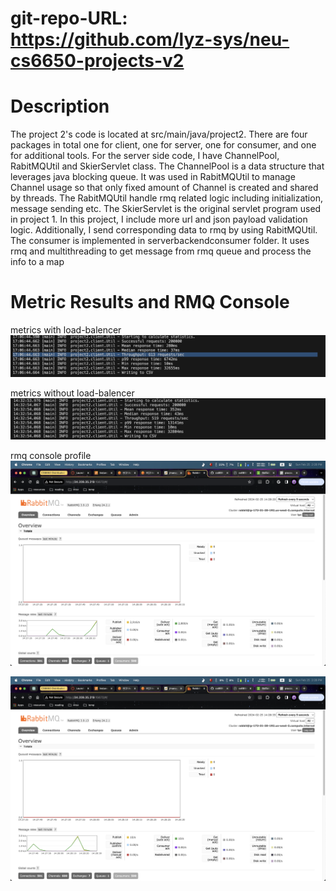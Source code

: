 # git-repo-URL: https://github.com/lyz-sys/neu-cs6650-projects-v2

# Description 
The project 2's code is located at src/main/java/project2. There are four packages in total one for client, one for server, one for consumer, and one for additional tools. For the server side code, I have ChannelPool, RabitMQUtil and SkierServlet class. The ChannelPool is a data structure that leverages java blocking queue. It was used in RabitMQUtil to manage Channel usage so that only fixed amount of Channel is created and shared by threads. The RabitMQUtil handle rmq related logic including initialization, message sending etc. The SkierServlet is the original servlet program used in project 1. In this project, I include more url and json payload validation logic. Additionally, I send corresponding data to rmq by using RabitMQUtil. The consumer is implemented in serverbackendconsumer folder. It uses rmq and multithreading to get message from rmq queue and process the info to a map

# Metric Results and RMQ Console
metrics with load-balencer
![](lb.png)

metrics without load-balencer
![](no-lb.png)

rmq console profile
![](rmq-1.png)

![](rmq-2.png)

